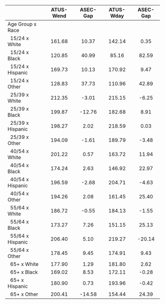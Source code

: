 
|                      |    ATUS-Wend |     ASEC-Gap |    ATUS-Wday |     ASEC-Gap |
| -------------------- | :----------: | :----------: | :----------: | :----------: |
| Age Group x Race     |              |              |              |              |
| &nbsp;&nbsp;15/24 x White |       161.68 |        10.37 |       142.14 |         0.35 |
| &nbsp;&nbsp;15/24 x Black |       120.85 |        40.99 |        85.16 |        82.59 |
| &nbsp;&nbsp;15/24 x Hispanic |       169.73 |        10.13 |       170.92 |         9.47 |
| &nbsp;&nbsp;15/24 x Other |       128.83 |        37.73 |       110.96 |        42.89 |
| &nbsp;&nbsp;25/39 x White |       212.35 |        -3.01 |       215.15 |        -6.25 |
| &nbsp;&nbsp;25/39 x Black |       199.87 |       -12.76 |       182.68 |         8.91 |
| &nbsp;&nbsp;25/39 x Hispanic |       198.27 |         2.02 |       218.59 |         0.03 |
| &nbsp;&nbsp;25/39 x Other |       194.09 |        -1.61 |       189.79 |        -3.48 |
| &nbsp;&nbsp;40/54 x White |       201.22 |         0.57 |       163.72 |        11.94 |
| &nbsp;&nbsp;40/54 x Black |       174.24 |         2.63 |       146.92 |        22.97 |
| &nbsp;&nbsp;40/54 x Hispanic |       196.59 |        -2.68 |       204.71 |        -4.63 |
| &nbsp;&nbsp;40/54 x Other |       194.26 |         2.08 |       161.45 |        25.40 |
| &nbsp;&nbsp;55/64 x White |       186.72 |        -0.55 |       184.13 |        -1.55 |
| &nbsp;&nbsp;55/64 x Black |       173.27 |         7.26 |       151.15 |        25.13 |
| &nbsp;&nbsp;55/64 x Hispanic |       206.40 |         5.10 |       219.27 |       -20.14 |
| &nbsp;&nbsp;55/64 x Other |       178.45 |         9.45 |       174.91 |         9.43 |
| &nbsp;&nbsp;65+ x White |       177.90 |         1.29 |       181.80 |         2.62 |
| &nbsp;&nbsp;65+ x Black |       169.02 |         8.53 |       172.11 |        -0.28 |
| &nbsp;&nbsp;65+ x Hispanic |       180.90 |         0.73 |       193.96 |        -0.42 |
| &nbsp;&nbsp;65+ x Other |       200.41 |       -14.58 |       154.44 |        24.39 |

